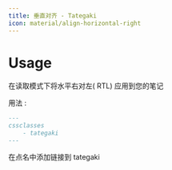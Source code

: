 ```yaml
---
title: 垂直对齐 - Tategaki
icon: material/align-horizontal-right
---
```


# Usage

在读取模式下将水平右对左( RTL) 应用到您的笔记

用法 :

```md
---
cssclasses
    - tategaki
---
```

在点名中添加链接到 tategaki

